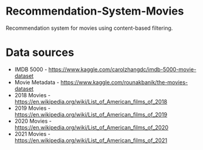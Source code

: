# Recommendation-System-Movies
Recommendation system for movies using content-based filtering.

# Data sources
- IMDB 5000 - https://www.kaggle.com/carolzhangdc/imdb-5000-movie-dataset
- Movie Metadata - https://www.kaggle.com/rounakbanik/the-movies-dataset
- 2018 Movies - https://en.wikipedia.org/wiki/List_of_American_films_of_2018
- 2019 Movies - https://en.wikipedia.org/wiki/List_of_American_films_of_2019
- 2020 Movies - https://en.wikipedia.org/wiki/List_of_American_films_of_2020
- 2021 Movies - https://en.wikipedia.org/wiki/List_of_American_films_of_2021
